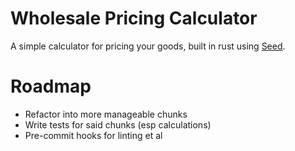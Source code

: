 # Wholesale Pricing Calculator

A simple calculator for pricing your goods, built in rust using [Seed](https://seed-rs.org/).

# Roadmap

* Refactor into more manageable chunks 
* Write tests for said chunks (esp calculations)
* Pre-commit hooks for linting et al
